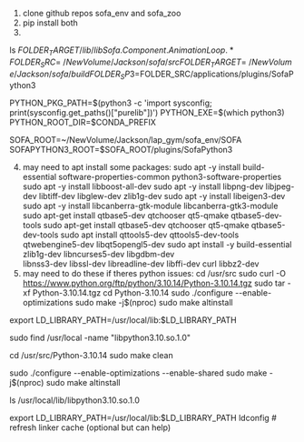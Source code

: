 1. clone github repos sofa_env and sofa_zoo
2. pip install both
3. 
ls $FOLDER_TARGET/lib/libSofa.Component.AnimationLoop.*
FOLDER_SRC=~/NewVolume/Jackson/sofa/src
FOLDER_TARGET=~/NewVolume/Jackson/sofa/build
FOLDER_SP3=$FOLDER_SRC/applications/plugins/SofaPython3

PYTHON_PKG_PATH=$(python3 -c 'import sysconfig; print(sysconfig.get_paths()["purelib"])')
PYTHON_EXE=$(which python3)
PYTHON_ROOT_DIR=$CONDA_PREFIX

SOFA_ROOT=~/NewVolume/Jackson/lap_gym/sofa_env/SOFA
SOFAPYTHON3_ROOT=$SOFA_ROOT/plugins/SofaPython3

4. may need to apt install some packages:
sudo apt -y install build-essential software-properties-common python3-software-properties
sudo apt -y install libboost-all-dev
sudo apt -y install libpng-dev libjpeg-dev libtiff-dev libglew-dev zlib1g-dev
sudo apt -y install libeigen3-dev
sudo apt -y install libcanberra-gtk-module libcanberra-gtk3-module
sudo apt-get install qtbase5-dev qtchooser qt5-qmake qtbase5-dev-tools
sudo apt-get install qtbase5-dev qtchooser qt5-qmake qtbase5-dev-tools
sudo apt install qttools5-dev qttools5-dev-tools qtwebengine5-dev libqt5opengl5-dev
sudo apt install -y build-essential zlib1g-dev libncurses5-dev libgdbm-dev \
     libnss3-dev libssl-dev libreadline-dev libffi-dev curl libbz2-dev
5. may need to do these if theres python issues:
cd /usr/src
sudo curl -O https://www.python.org/ftp/python/3.10.14/Python-3.10.14.tgz
sudo tar -xf Python-3.10.14.tgz
cd Python-3.10.14
sudo ./configure --enable-optimizations
sudo make -j$(nproc)
sudo make altinstall

export LD_LIBRARY_PATH=/usr/local/lib:$LD_LIBRARY_PATH

sudo find /usr/local -name "libpython3.10.so.1.0"

cd /usr/src/Python-3.10.14
sudo make clean

sudo ./configure --enable-optimizations --enable-shared
sudo make -j$(nproc)
sudo make altinstall

ls /usr/local/lib/libpython3.10.so.1.0

export LD_LIBRARY_PATH=/usr/local/lib:$LD_LIBRARY_PATH
ldconfig  # refresh linker cache (optional but can help)
